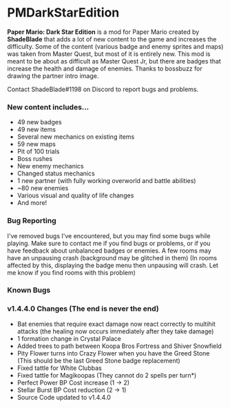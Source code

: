# PMDarkStarEdition
**Paper Mario: Dark Star Edition** is a mod for Paper Mario created by **ShadeBlade** that adds a lot of new content to the game and increases the difficulty.
Some of the content (various badge and enemy sprites and maps) was taken from Master Quest, but most of it is entirely new.
This mod is meant to be about as difficult as Master Quest Jr, but there are badges that increase the health and damage of enemies.
Thanks to bossbuzz for drawing the partner intro image.

Contact ShadeBlade#1198 on Discord to report bugs and problems.

### **New content includes...**
- 49 new badges
- 49 new items
- Several new mechanics on existing items
- 59 new maps
- Pit of 100 trials
- Boss rushes
- New enemy mechanics
- Changed status mechanics
- 1 new partner (with fully working overworld and battle abilities)
- ~80 new enemies
- Various visual and quality of life changes
- And more!

### Bug Reporting
I've removed bugs I've encountered, but you may find some bugs while playing.
Make sure to contact me if you find bugs or problems, or if you have feedback about unbalanced badges or enemies.
A few rooms may have an unpausing crash (background may be glitched in them) (In rooms affected by this, displaying the badge menu then unpausing will crash. Let me know if you find rooms with this problem)

### Known Bugs


### v1.4.4.0 Changes (The end is never the end)
- Bat enemies that require exact damage now react correctly to multihit attacks (the healing now occurs immediately after they take damage)
- 1 formation change in Crystal Palace
- Added trees to path between Koopa Bros Fortress and Shiver Snowfield
- Pity Flower turns into Crazy Flower when you have the Greed Stone (This should be the last Greed Stone badge replacement)
- Fixed tattle for White Clubbas
- Fixed tattle for Magikoopas (They cannot do 2 spells per turn*)
- Perfect Power BP Cost increase (1 -> 2)
- Stellar Burst BP Cost reduction (2 -> 1)
- Source Code updated to v1.4.4.0